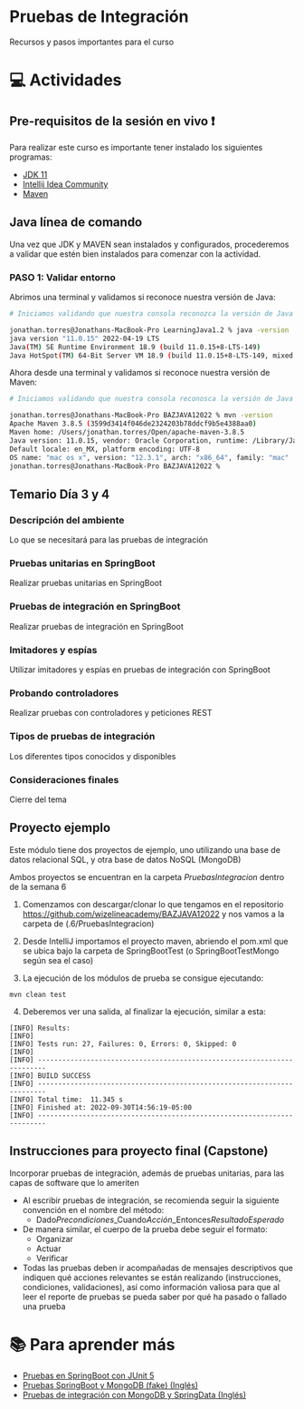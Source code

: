 # Pruebas de Integración
Recursos y pasos importantes para el curso

# :computer:  Actividades

## Pre-requisitos de la sesión en vivo :exclamation:

Para realizar este curso es importante tener instalado los siguientes programas:
* [JDK 11](https://www.oracle.com/java/technologies/downloads/)
* [Intellij Idea Community](https://www.jetbrains.com/idea/download/#section=windows)
* [Maven](https://maven.apache.org/download.cgi)

## Java línea de comando
Una vez que JDK y MAVEN sean instalados y configurados, procederemos a validar que estén bien instalados para comenzar con la actividad.

### PASO 1: Validar entorno
Abrimos una terminal y validamos si reconoce nuestra versión de Java:

``` bash
# Iniciamos validando que nuestra consola reconozca la versión de Java

jonathan.torres@Jonathans-MacBook-Pro LearningJava1.2 % java -version
java version "11.0.15" 2022-04-19 LTS
Java(TM) SE Runtime Environment 18.9 (build 11.0.15+8-LTS-149)
Java HotSpot(TM) 64-Bit Server VM 18.9 (build 11.0.15+8-LTS-149, mixed mode)

```

Ahora desde una terminal y validamos si reconoce nuestra versión de Maven:

``` bash
# Iniciamos validando que nuestra consola reconosca la versión de Java

jonathan.torres@Jonathans-MacBook-Pro BAZJAVA12022 % mvn -version
Apache Maven 3.8.5 (3599d3414f046de2324203b78ddcf9b5e4388aa0)
Maven home: /Users/jonathan.torres/Open/apache-maven-3.8.5
Java version: 11.0.15, vendor: Oracle Corporation, runtime: /Library/Java/JavaVirtualMachines/jdk-11.0.15.jdk/Contents/Home
Default locale: en_MX, platform encoding: UTF-8
OS name: "mac os x", version: "12.3.1", arch: "x86_64", family: "mac"
jonathan.torres@Jonathans-MacBook-Pro BAZJAVA12022 %
```

## Temario Día 3 y 4

### Descripción del ambiente

Lo que se necesitará para las pruebas de integración

### Pruebas unitarias en SpringBoot

Realizar pruebas unitarias en SpringBoot

### Pruebas de integración en SpringBoot

Realizar pruebas de integración en SpringBoot

### Imitadores y espías

Utilizar imitadores y espías en pruebas de integración con SpringBoot

### Probando controladores

Realizar pruebas con controladores y peticiones REST

### Tipos de pruebas de integración

Los diferentes tipos conocidos y disponibles

### Consideraciones finales

Cierre del tema

## Proyecto ejemplo
Este módulo tiene dos proyectos de ejemplo, uno utilizando una base de datos relacional SQL, 
y otra base de datos NoSQL (MongoDB)

Ambos proyectos se encuentran en la carpeta *PruebasIntegracion* dentro de la semana 6

1. Comenzamos con descargar/clonar lo que tengamos en el repositorio https://github.com/wizelineacademy/BAZJAVA12022 y nos vamos a la carpeta de (.6/PruebasIntegracion)

2. Desde IntelliJ importamos el proyecto maven, abriendo el pom.xml que se ubica bajo la carpeta de SpringBootTest (o SpringBootTestMongo según sea el caso)

3. La ejecución de los módulos de prueba se consigue ejecutando:
```
mvn clean test
```

4. Deberemos ver una salida, al finalizar la ejecución, similar a esta:
```
[INFO] Results:
[INFO]
[INFO] Tests run: 27, Failures: 0, Errors: 0, Skipped: 0
[INFO]
[INFO] ------------------------------------------------------------------------
[INFO] BUILD SUCCESS
[INFO] ------------------------------------------------------------------------
[INFO] Total time:  11.345 s
[INFO] Finished at: 2022-09-30T14:56:19-05:00
[INFO] ------------------------------------------------------------------------
```

## Instrucciones para proyecto final (Capstone)
Incorporar pruebas de integración, además de pruebas unitarias, para las capas de software que lo ameriten

* Al escribir pruebas de integración, se recomienda seguir la siguiente convención en el nombre del método:
    * Dado*Precondiciones*_Cuando*Acción*_Entonces*ResultadoEsperado*
* De manera similar, el cuerpo de la prueba debe seguir el formato:
    * Organizar
    * Actuar
    * Verificar
* Todas las pruebas deben ir acompañadas de mensajes descriptivos que indiquen qué acciones relevantes
  se están realizando (instrucciones, condiciones, validaciones), así como información valiosa para
  que al leer el reporte de pruebas se pueda saber por qué ha pasado o fallado una prueba

# :books: Para aprender más
* [Pruebas en SpringBoot con JUnit 5](https://danielme.com/2018/11/26/testing-en-spring-boot-con-junit-45-mockito-mockmvc-rest-assured-bases-de-datos-embebidas/)
* [Pruebas SpringBoot y MongoDB (fake) (Inglés)](https://www.baeldung.com/spring-boot-embedded-mongodb)
* [Pruebas de integración con MongoDB y SpringData (Inglés)](https://medium.com/yohan-liyanage/integration-testing-with-mongodb-spring-data-4a82c5345239)

